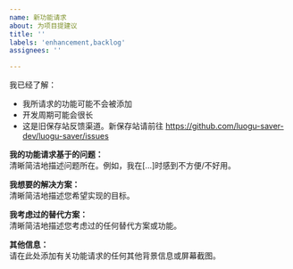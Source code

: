 ```yaml
---
name: 新功能请求
about: 为项目提建议
title: ''
labels: 'enhancement,backlog'
assignees: ''

---
```


我已经了解：
- 我所请求的功能可能不会被添加
- 开发周期可能会很长
- 这是旧保存站反馈渠道。新保存站请前往 <https://github.com/luogu-saver-dev/luogu-saver/issues>

**我的功能请求基于的问题：**  
清晰简洁地描述问题所在。例如，我在[...]时感到不方便/不好用。

**我想要的解决方案：**  
清晰简洁地描述您希望实现的目标。

**我考虑过的替代方案：**  
清晰简洁地描述您考虑过的任何替代方案或功能。

**其他信息：**  
请在此处添加有关功能请求的任何其他背景信息或屏幕截图。
